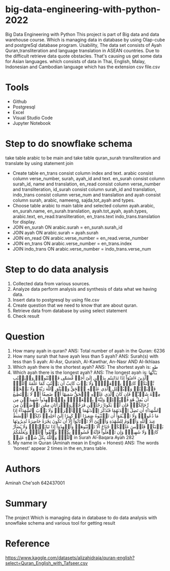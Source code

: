 # big-data-engineering-with-python-2022
Big Data Engineering with Python
This project is part of Big data and data warehouse course. Which is managing data in database by using Olap-cube and postgreSql database program. Usability, The data set consists of Ayah Quran,transliteration and language translation in ASEAN countries. Due to the difficult retrieve data quote obstacles. That's causing us get some data for Asian languages. which consists of data in Thai, English, Malay, Indonesian and Cambodian language which has the extension csv file.csv

# Tools
- Github
- Postgresql
- Excel
- Visual Studio Code
- Jupyter Notebook

# Step to do snowflake schema
take table arabic to be main and take table quran_surah transliteration and translate by using statement join

-  Create table en_trans consist column index and text. arabic consist column verse_number, surah, ayah_id and text. en_surah consist column surah_id, name and translation, en_read consist column verse_number and transliteration, id_surah consist column surah_id and translation, indo_trans consist column verse_num and translation and ayah consist column surah, arabic, nameeng, sajda,tot_ayah and types.
- Choose table arabic to main table and selected column ayah.arabic,
en_surah.name, en_surah.translation, ayah.tot_ayah, ayah.types, arabic.text, en_read.transliteration, en_trans.text indo_trans.translation for display.
- JOIN en_surah ON arabic.surah = en_surah.surah_id 
- JOIN ayah ON arabic.surah = ayah.surah
- JOIN en_read ON arabic.verse_number = en_read.verse_number
- JOIN en_trans ON arabic.verse_number = en_trans.index
- JOIN indo_trans ON arabic.verse_number = indo_trans.verse_num

# Step to do data analysis
1. Collected data from various sources.
2. Analyze data perform analysis and synthesis of data what we having data.
3. Insert data to postgresql by using file.csv
4. Create question that we need to know that are about quran.
5. Retrieve data from database by using select statement
6. Check result

# Question
 1. How many ayah in quran?
 ANS: Total number of ayah in the Quran: 6236
 2. How many surah that have ayah less than 5 ayah?
 ANS: Surah(s) with less than 5 ayah: Al-Asr, Quraish, Al-Kawthar, An-Nasr AND Al-Ikhlaas
 3. Which ayah there is the shortest ayah?
 ANS: The shortest ayah is: طه
 4. Which ayah there is the longest ayah?
 ANS: The longest ayah is: يَـٰٓأَيُّهَا ٱلَّذِينَ ءَامَنُوٓاْ إِذَا تَدَايَنتُم بِدَيۡنٍ إِلَىٰٓ أَجَلٖ مُّسَمّٗى فَٱكۡتُبُوهُۚ وَلۡيَكۡتُب بَّيۡنَكُمۡ كَاتِبُۢ بِٱلۡعَدۡلِۚ وَلَا يَأۡبَ كَاتِبٌ أَن يَكۡتُبَ كَمَا عَلَّمَهُ ٱللَّهُۚ فَلۡيَكۡتُبۡ وَلۡيُمۡلِلِ ٱلَّذِي عَلَيۡهِ ٱلۡحَقُّ وَلۡيَتَّقِ ٱللَّهَ رَبَّهُۥ وَلَا يَبۡخَسۡ مِنۡهُ شَيۡـٔٗاۚ فَإِن كَانَ ٱلَّذِي عَلَيۡهِ ٱلۡحَقُّ سَفِيهًا أَوۡ ضَعِيفًا أَوۡ لَا يَسۡتَطِيعُ أَن يُمِلَّ هُوَ فَلۡيُمۡلِلۡ وَلِيُّهُۥ بِٱلۡعَدۡلِۚ وَٱسۡتَشۡهِدُواْ شَهِيدَيۡنِ مِن رِّجَالِكُمۡۖ فَإِن لَّمۡ يَكُونَا رَجُلَيۡنِ فَرَجُلٞ وَٱمۡرَأَتَانِ مِمَّن تَرۡضَوۡنَ مِنَ ٱلشُّهَدَآءِ أَن تَضِلَّ إِحۡدَىٰهُمَا فَتُذَكِّرَ إِحۡدَىٰهُمَا ٱلۡأُخۡرَىٰۚ وَلَا يَأۡبَ ٱلشُّهَدَآءُ إِذَا مَا دُعُواْۚ وَلَا تَسۡـَٔمُوٓاْ أَن تَكۡتُبُوهُ صَغِيرًا أَوۡ كَبِيرًا إِلَىٰٓ أَجَلِهِۦۚ ذَٰلِكُمۡ أَقۡسَطُ عِندَ ٱللَّهِ وَأَقۡوَمُ لِلشَّهَٰدَةِ وَأَدۡنَىٰٓ أَلَّا تَرۡتَابُوٓاْ إِلَّآ أَن تَكُونَ تِجَٰرَةً حَاضِرَةٗ تُدِيرُونَهَا بَيۡنَكُمۡ فَلَيۡسَ عَلَيۡكُمۡ جُنَاحٌ أَلَّا تَكۡتُبُوهَاۗ وَأَشۡهِدُوٓاْ إِذَا تَبَايَعۡتُمۡۚ وَلَا يُضَآرَّ كَاتِبٞ وَلَا شَهِيدٞۚ وَإِن تَفۡعَلُواْ فَإِنَّهُۥ فُسُوقُۢ بِكُمۡۗ وَٱتَّقُواْ ٱللَّهَۖ وَيُعَلِّمُكُمُ ٱللَّهُۗ وَٱللَّهُ بِكُلِّ شَيۡءٍ عَلِيمٞ in Surah Al-Baqara Ayah 282
 5. My name in Quran (Aminah mean in Englis = Honest)
ANS: The words 'honest' appear 2 times in the en_trans table.

# Authors
Aminah Che'soh 642437001

# Summary
The project Which is managing data in database to do data analysis with snowflake schema and various tool for getting result

# Reference
https://www.kaggle.com/datasets/alizahidraja/quran-english?select=Quran_English_with_Tafseer.csv

